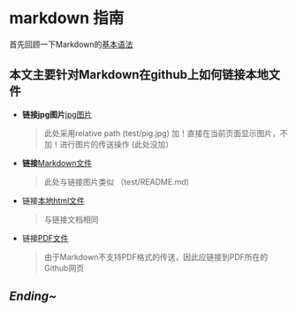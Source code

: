 # markdown 指南

首先回顾一下Markdown的[基本语法](https://www.jianshu.com/p/191d1e21f7ed)

## 本文主要针对Markdown在github上如何链接本地文件

- **链接jpg图片**[jpg图片](test/pig.jpg)
    > 此处采用relative path (test/pig.jpg)
    > 加！直接在当前页面显示图片，不加！进行图片的传送操作 (此处没加）
- **链接**[Markdown文件](test/README.md)
    > 此处与链接图片类似 （test/README.md)
- 链接[本地html文件](test/Assessment_timetable.html)
    >与链接文档相同
- 链接[PDF文件](https://github.com/fjzhu/blog/blob/master/Markdown/test/Tutorial%206%20Answers%20To%20Additional%20Tutorial%20Questions.pdf)
    >由于Markdown不支持PDF格式的传送，因此应链接到PDF所在的Github网页

## *Ending~*
